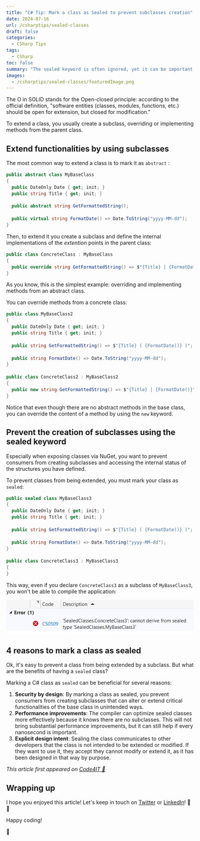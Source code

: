 ```yaml
---
title: "C# Tip: Mark a class as Sealed to prevent subclasses creation"
date: 2024-07-16
url: /csharptips/sealed-classes
draft: false
categories:
  - CSharp Tips
tags:
  - CSharp
toc: false
summary: "The sealed keyword is often ignored, yet it can be important to define a proper class design."
images:
  - /csharptips/sealed-classes/featuredImage.png
---
```


The O in SOLID stands for the Open-closed principle: according to the official definition, "software entities (classes, modules, functions, etc.) should be open for extension, but closed for modification."

To extend a class, you usually create a subclass, overriding or implementing methods from the parent class.

## Extend functionalities by using subclasses

The most common way to extend a class is to mark it as `abstract` :

```cs
public abstract class MyBaseClass
{
  public DateOnly Date { get; init; }
  public string Title { get; init; }

  public abstract string GetFormattedString();

  public virtual string FormatDate() => Date.ToString("yyyy-MM-dd");
}
```

Then, to extend it you create a subclass and define the internal implementations of the _extention_ points in the parent class:

```cs
public class ConcreteClass : MyBaseClass
{
  public override string GetFormattedString() => $"{Title} | {FormatDate()}";
}
```

As you know, this is the simplest example: overriding and implementing methods from an abstract class.

You can override methods from a concrete class:

```cs
public class MyBaseClass2
{
  public DateOnly Date { get; init; }
  public string Title { get; init; }

  public string GetFormattedString() => $"{Title} ( {FormatDate()} )";

  public string FormatDate() => Date.ToString("yyyy-MM-dd");
}

public class ConcreteClass2 : MyBaseClass2
{
  public new string GetFormattedString() => $"{Title} | {FormatDate()}";
}
```

Notice that even though there are no abstract methods in the base class, you can override the content of a method by using the `new` keyword.

## Prevent the creation of subclasses using the sealed keyword

Especially when exposing classes via NuGet, you want to prevent consumers from creating subclasses and accessing the internal status of the structures you have defined.

To prevent classes from being extended, you must mark your class as `sealed`:

```cs
public sealed class MyBaseClass3
{
  public DateOnly Date { get; init; }
  public string Title { get; init; }

  public string GetFormattedString() => $"{Title} ( {FormatDate()} )";

  public string FormatDate() => Date.ToString("yyyy-MM-dd");
}

public class ConcreteClass3 : MyBaseClass3
{
}
```

This way, even if you declare `ConcreteClass3` as a subclass of `MyBaseClass3`, you won't be able to compile the application:

![Compilation error when trying to extend a sealed class](sealed-class-compilation-error.png)

## 4 reasons to mark a class as sealed

Ok, it's easy to prevent a class from being extended by a subclass. But what are the benefits of having a `sealed` class?

Marking a C# class as `sealed` can be beneficial for several reasons:

1. **Security by design**: By marking a class as sealed, you prevent consumers from creating subclasses that can alter or extend critical functionalities of the base class in unintended ways.
2. **Performance improvements**: The compiler can optimize sealed classes more effectively because it knows there are no subclasses. This will not bring substantial performance improvements, but it can still help if every nanosecond is important.
3. **Explicit design intent**: Sealing the class communicates to other developers that the class is not intended to be extended or modified. If they want to use it, they accept they cannot modify or extend it, as it has been designed in that way by purpose.

_This article first appeared on [Code4IT 🐧](https://www.code4it.dev/)_

## Wrapping up

I hope you enjoyed this article! Let's keep in touch on [Twitter](https://twitter.com/BelloneDavide) or [LinkedIn](https://www.linkedin.com/in/BelloneDavide/)! 🤜🤛

Happy coding!

🐧
